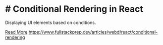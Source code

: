# # Conditional Rendering in React

Displaying UI elements based on conditions.

[Read More](https://www.fullstackprep.dev/articles/webd/react/conditional-rendering) https://www.fullstackprep.dev/articles/webd/react/conditional-rendering